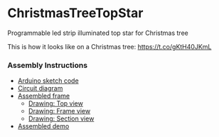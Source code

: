 # ChristmasTreeTopStar
Programmable led strip illuminated top star for Christmas tree 

This is how it looks like on a Christmas tree: https://t.co/gKtH40JKmL

### Assembly Instructions

- [Arduino sketch code](https://github.com/geoavia/ChristmasTreeTopStar/blob/main/FastLED_Star.ino)
- [Circuit diagram](https://github.com/geoavia/ChristmasTreeTopStar/blob/main/diagram.jpg)
- [Assembled frame](https://github.com/geoavia/ChristmasTreeTopStar/blob/main/assembly1.jpg)
    - [Drawing: Top view](https://github.com/geoavia/ChristmasTreeTopStar/blob/main/Screenshot%202021-12-20%20232140.jpg)
    - [Drawing: Frame view](https://github.com/geoavia/ChristmasTreeTopStar/blob/main/Screenshot%202021-12-20%20232524.jpg)
    - [Drawing: Section view](https://github.com/geoavia/ChristmasTreeTopStar/blob/main/Screenshot%202021-12-20%20232745.jpg)
- [Assembled demo](https://github.com/geoavia/ChristmasTreeTopStar/blob/main/VID_20211216.mp4)

